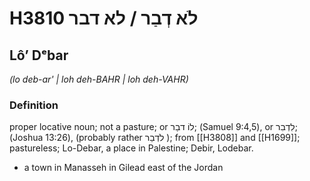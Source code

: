 # H3810 לֹא דְבַר / לא דבר

## Lôʼ Dᵉbar

_(lo deb-ar' | loh deh-BAHR | loh deh-VAHR)_

### Definition

proper locative noun; not a pasture; or לוֹ דבַר; (Samuel 9:4,5), or לִדְבִר; (Joshua 13:26), (probably rather לֹדְבַר ); from [[H3808]] and [[H1699]]; pastureless; Lo-Debar, a place in Palestine; Debir, Lodebar.

- a town in Manasseh in Gilead east of the Jordan
